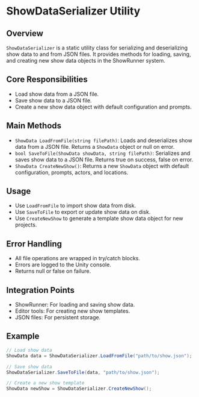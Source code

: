 # ShowDataSerializer Utility

## Overview
`ShowDataSerializer` is a static utility class for serializing and deserializing show data to and from JSON files. It provides methods for loading, saving, and creating new show data objects in the ShowRunner system.

## Core Responsibilities
- Load show data from a JSON file.
- Save show data to a JSON file.
- Create a new show data object with default configuration and prompts.

## Main Methods
- `ShowData LoadFromFile(string filePath)`: Loads and deserializes show data from a JSON file. Returns a `ShowData` object or null on error.
- `bool SaveToFile(ShowData showData, string filePath)`: Serializes and saves show data to a JSON file. Returns true on success, false on error.
- `ShowData CreateNewShow()`: Returns a new `ShowData` object with default configuration, prompts, actors, and locations.

## Usage
- Use `LoadFromFile` to import show data from disk.
- Use `SaveToFile` to export or update show data on disk.
- Use `CreateNewShow` to generate a template show data object for new projects.

## Error Handling
- All file operations are wrapped in try/catch blocks.
- Errors are logged to the Unity console.
- Returns null or false on failure.

## Integration Points
- ShowRunner: For loading and saving show data.
- Editor tools: For creating new show templates.
- JSON files: For persistent storage.

## Example
```csharp
// Load show data
ShowData data = ShowDataSerializer.LoadFromFile("path/to/show.json");

// Save show data
ShowDataSerializer.SaveToFile(data, "path/to/show.json");

// Create a new show template
ShowData newShow = ShowDataSerializer.CreateNewShow();
``` 